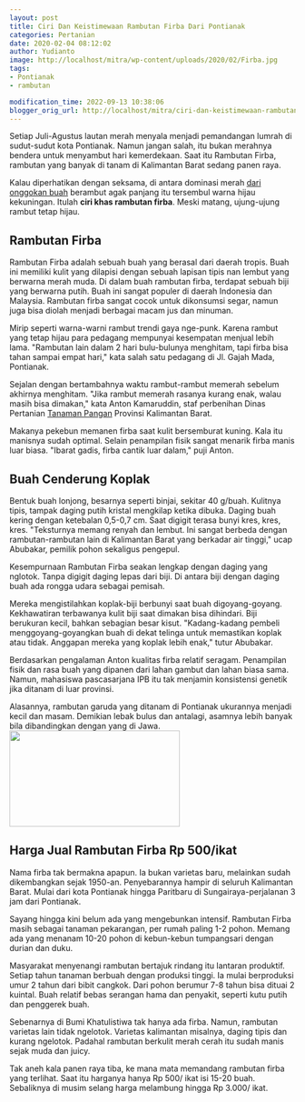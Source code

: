 ```yaml
---
layout: post
title: Ciri Dan Keistimewaan Rambutan Firba Dari Pontianak
categories: Pertanian
date: 2020-02-04 08:12:02
author: Yudianto
image: http://localhost/mitra/wp-content/uploads/2020/02/Firba.jpg
tags:
- Pontianak
- rambutan

modification_time: 2022-09-13 10:38:06
blogger_orig_url: http://localhost/mitra/ciri-dan-keistimewaan-rambutan-firba.html
---
```


Setiap Juli-Agustus lautan merah menyala menjadi pemandangan lumrah di sudut-sudut kota Pontianak. Namun jangan salah, itu bukan merahnya bendera untuk menyambut hari kemerdekaan. Saat itu Rambutan Firba, rambutan yang banyak di tanam di Kalimantan Barat sedang panen raya.

Kalau diperhatikan dengan seksama, di antara dominasi merah <a class="" style="width: auto !important;" href="http://127.0.0.1/mitra/buah-gitaan-komoditas-dari-borneo.html" data-wpil-post-to-id="">dari onggokan buah</a> berambut agak panjang itu tersembul warna hijau kekuningan. Itulah <strong>ciri khas rambutan firba</strong>. Meski matang, ujung-ujung rambut tetap hijau.
<h2>Rambutan Firba</h2>
<span data-offset-key="4q9ro-17-0">R</span><span data-offset-key="4q9ro-18-0">amb</span><span data-offset-key="4q9ro-19-0">utan</span><span data-offset-key="4q9ro-20-0"> Fir</span><span data-offset-key="4q9ro-21-0">ba</span><span data-offset-key="4q9ro-22-0"> ad</span><span data-offset-key="4q9ro-23-0">al</span><span data-offset-key="4q9ro-24-0">ah</span><span data-offset-key="4q9ro-25-0"> se</span><span data-offset-key="4q9ro-26-0">bu</span><span data-offset-key="4q9ro-27-0">ah</span><span data-offset-key="4q9ro-28-0"> bu</span><span data-offset-key="4q9ro-29-0">ah</span><span data-offset-key="4q9ro-30-0"> y</span><span data-offset-key="4q9ro-31-0">ang</span><span data-offset-key="4q9ro-32-0"> ber</span><span data-offset-key="4q9ro-33-0">as</span><span data-offset-key="4q9ro-34-0">al</span><span data-offset-key="4q9ro-35-0"> d</span><span data-offset-key="4q9ro-36-0">ari</span><span data-offset-key="4q9ro-37-0"> da</span><span data-offset-key="4q9ro-38-0">er</span><span data-offset-key="4q9ro-39-0">ah</span><span data-offset-key="4q9ro-40-0"> trop</span><span data-offset-key="4q9ro-41-0">is</span><span data-offset-key="4q9ro-42-0">.</span><span data-offset-key="4q9ro-43-0"> Bu</span><span data-offset-key="4q9ro-44-0">ah</span><span data-offset-key="4q9ro-45-0"> in</span><span data-offset-key="4q9ro-46-0">i</span><span data-offset-key="4q9ro-47-0"> mem</span><span data-offset-key="4q9ro-48-0">il</span><span data-offset-key="4q9ro-49-0">iki</span><span data-offset-key="4q9ro-50-0"> k</span><span data-offset-key="4q9ro-51-0">ul</span><span data-offset-key="4q9ro-52-0">it</span><span data-offset-key="4q9ro-53-0"> y</span><span data-offset-key="4q9ro-54-0">ang</span><span data-offset-key="4q9ro-55-0"> dil</span><span data-offset-key="4q9ro-56-0">ap</span><span data-offset-key="4q9ro-57-0">isi</span><span data-offset-key="4q9ro-58-0"> den</span><span data-offset-key="4q9ro-59-0">gan</span><span data-offset-key="4q9ro-60-0"> se</span><span data-offset-key="4q9ro-61-0">bu</span><span data-offset-key="4q9ro-62-0">ah</span><span data-offset-key="4q9ro-63-0"> lap</span><span data-offset-key="4q9ro-64-0">isan</span><span data-offset-key="4q9ro-65-0"> tip</span><span data-offset-key="4q9ro-66-0">is</span><span data-offset-key="4q9ro-67-0"> nan</span><span data-offset-key="4q9ro-68-0"> le</span><span data-offset-key="4q9ro-69-0">mb</span><span data-offset-key="4q9ro-70-0">ut</span><span data-offset-key="4q9ro-71-0"> y</span><span data-offset-key="4q9ro-72-0">ang</span><span data-offset-key="4q9ro-73-0"> ber</span><span data-offset-key="4q9ro-74-0">w</span><span data-offset-key="4q9ro-75-0">arna</span><span data-offset-key="4q9ro-76-0"> mer</span><span data-offset-key="4q9ro-77-0">ah</span><span data-offset-key="4q9ro-78-0"> m</span><span data-offset-key="4q9ro-79-0">uda</span><span data-offset-key="4q9ro-80-0">.</span><span data-offset-key="4q9ro-81-0"> Di</span><span data-offset-key="4q9ro-82-0"> d</span><span data-offset-key="4q9ro-83-0">alam</span><span data-offset-key="4q9ro-84-0"> bu</span><span data-offset-key="4q9ro-85-0">ah</span><span data-offset-key="4q9ro-86-0"> r</span><span data-offset-key="4q9ro-87-0">amb</span><span data-offset-key="4q9ro-88-0">utan</span><span data-offset-key="4q9ro-89-0"> fir</span><span data-offset-key="4q9ro-90-0">ba</span><span data-offset-key="4q9ro-91-0">,</span><span data-offset-key="4q9ro-92-0"> ter</span><span data-offset-key="4q9ro-93-0">d</span><span data-offset-key="4q9ro-94-0">ap</span><span data-offset-key="4q9ro-95-0">at</span><span data-offset-key="4q9ro-96-0"> se</span><span data-offset-key="4q9ro-97-0">bu</span><span data-offset-key="4q9ro-98-0">ah</span><span data-offset-key="4q9ro-99-0"> b</span><span data-offset-key="4q9ro-100-0">iji</span><span data-offset-key="4q9ro-101-0"> y</span><span data-offset-key="4q9ro-102-0">ang</span><span data-offset-key="4q9ro-103-0"> ber</span><span data-offset-key="4q9ro-104-0">w</span><span data-offset-key="4q9ro-105-0">arna</span><span data-offset-key="4q9ro-106-0"> put</span><span data-offset-key="4q9ro-107-0">ih</span><span data-offset-key="4q9ro-108-0">.</span><span data-offset-key="4q9ro-109-0"> Bu</span><span data-offset-key="4q9ro-110-0">ah</span><span data-offset-key="4q9ro-111-0"> in</span><span data-offset-key="4q9ro-112-0">i</span><span data-offset-key="4q9ro-113-0"> sang</span><span data-offset-key="4q9ro-114-0">at</span><span data-offset-key="4q9ro-115-0"> popul</span><span data-offset-key="4q9ro-116-0">er</span><span data-offset-key="4q9ro-117-0"> di</span><span data-offset-key="4q9ro-118-0"> da</span><span data-offset-key="4q9ro-119-0">er</span><span data-offset-key="4q9ro-120-0">ah</span><span data-offset-key="4q9ro-121-0"> Indonesia</span><span data-offset-key="4q9ro-122-0"> dan</span><span data-offset-key="4q9ro-123-0"> Malaysia</span><span data-offset-key="4q9ro-124-0">.</span><span data-offset-key="4q9ro-125-0"> R</span><span data-offset-key="4q9ro-126-0">amb</span><span data-offset-key="4q9ro-127-0">utan</span><span data-offset-key="4q9ro-128-0"> fir</span><span data-offset-key="4q9ro-129-0">ba</span><span data-offset-key="4q9ro-130-0"> sang</span><span data-offset-key="4q9ro-131-0">at</span><span data-offset-key="4q9ro-132-0"> coc</span><span data-offset-key="4q9ro-133-0">ok</span><span data-offset-key="4q9ro-134-0"> unt</span><span data-offset-key="4q9ro-135-0">uk</span><span data-offset-key="4q9ro-136-0"> d</span><span data-offset-key="4q9ro-137-0">ik</span><span data-offset-key="4q9ro-138-0">ons</span><span data-offset-key="4q9ro-139-0">ums</span><span data-offset-key="4q9ro-140-0">i</span><span data-offset-key="4q9ro-141-0"> se</span><span data-offset-key="4q9ro-142-0">gar</span><span data-offset-key="4q9ro-143-0">,</span><span data-offset-key="4q9ro-144-0"> n</span><span data-offset-key="4q9ro-145-0">am</span><span data-offset-key="4q9ro-146-0">un</span><span data-offset-key="4q9ro-147-0"> j</span><span data-offset-key="4q9ro-148-0">uga</span><span data-offset-key="4q9ro-149-0"> b</span><span data-offset-key="4q9ro-150-0">isa</span><span data-offset-key="4q9ro-151-0"> d</span><span data-offset-key="4q9ro-152-0">iol</span><span data-offset-key="4q9ro-153-0">ah</span><span data-offset-key="4q9ro-154-0"> men</span><span data-offset-key="4q9ro-155-0">j</span><span data-offset-key="4q9ro-156-0">adi</span><span data-offset-key="4q9ro-157-0"> ber</span><span data-offset-key="4q9ro-158-0">bag</span><span data-offset-key="4q9ro-159-0">ai</span><span data-offset-key="4q9ro-160-0"> mac</span><span data-offset-key="4q9ro-161-0">am</span><span data-offset-key="4q9ro-162-0"> j</span><span data-offset-key="4q9ro-163-0">us</span><span data-offset-key="4q9ro-164-0"> dan</span><span data-offset-key="4q9ro-165-0"> min</span><span data-offset-key="4q9ro-166-0">uman</span><span data-offset-key="4q9ro-167-0">.</span>

Mirip seperti warna-warni rambut trendi gaya nge-punk. Karena rambut yang tetap hijau para pedagang mempunyai kesempatan menjual lebih lama. "Rambutan lain dalam 2 hari bulu-bulunya menghitam, tapi firba bisa tahan sampai empat hari," kata salah satu pedagang di Jl. Gajah Mada, Pontianak.

Sejalan dengan bertambahnya waktu rambut-rambut memerah sebelum akhirnya menghitam. "Jika rambut memerah rasanya kurang enak, walau masih bisa dimakan," kata Anton Kamaruddin, staf perbenihan Dinas Pertanian <a class="" style="width: auto !important;" href="http://127.0.0.1/mitra/kedaulatan-benih-tanaman-guna.html" data-wpil-post-to-id="">Tanaman Pangan</a> Provinsi Kalimantan Barat.

Makanya pekebun memanen firba saat kulit bersemburat kuning. Kala itu manisnya sudah optimal. Selain penampilan fisik sangat menarik firba manis luar biasa. "Ibarat gadis, firba cantik luar dalam," puji Anton.
<h2>Buah Cenderung Koplak</h2>
Bentuk buah lonjong, besarnya seperti binjai, sekitar 40 g/buah. Kulitnya tipis, tampak daging putih kristal mengkilap ketika dibuka. Daging buah kering dengan ketebalan 0,5-0,7 cm. Saat digigit terasa bunyi kres, kres, kres.
"Teksturnya memang renyah dan lembut. Ini sangat berbeda dengan rambutan-rambutan lain di Kalimantan Barat yang berkadar air tinggi," ucap Abubakar, pemilik pohon sekaligus pengepul.

Kesempurnaan Rambutan Firba seakan lengkap dengan daging yang nglotok. Tanpa digigit daging lepas dari biji. Di antara biji dengan daging buah ada rongga udara sebagai pemisah.

Mereka mengistilahkan koplak-biji berbunyi saat buah digoyang-goyang. Kekhawatiran terbawanya kulit biji saat dimakan bisa dihindari. Biji berukuran kecil, bahkan sebagian besar kisut. "Kadang-kadang pembeli menggoyang-goyangkan buah di dekat telinga untuk memastikan koplak atau tidak. Anggapan mereka yang koplak lebih enak," tutur Abubakar.

Berdasarkan pengalaman Anton kualitas firba relatif seragam. Penampilan fisik dan rasa buah yang dipanen dari lahan gambut dan lahan biasa sama. Namun, mahasiswa pascasarjana IPB itu tak menjamin konsistensi genetik jika ditanam di luar provinsi.

Alasannya, rambutan garuda yang ditanam di Pontianak ukurannya menjadi kecil dan masam. Demikian lebak bulus dan antalagi, asamnya lebih banyak bila dibandingkan dengan yang di Jawa.
<a href="http://127.0.0.1/mitra/wp-content/uploads/2020/02/Rambutan-Firba.jpg"><img class="aligncenter wp-image-18601 size-medium" src="http://127.0.0.1/mitra/wp-content/uploads/2020/02/Rambutan-Firba-300x169.jpg" alt="" width="300" height="169" /></a>
<h2>Harga Jual Rambutan Firba Rp 500/ikat</h2>
Nama firba tak bermakna apapun. Ia bukan varietas baru, melainkan sudah dikembangkan sejak 1950-an. Penyebarannya hampir di seluruh Kalimantan Barat. Mulai dari kota Pontianak hingga Paritbaru di Sungairaya-perjalanan 3 jam dari Pontianak.

Sayang hingga kini belum ada yang mengebunkan intensif. Rambutan Firba masih sebagai tanaman pekarangan, per rumah paling 1-2 pohon. Memang ada yang menanam 10-20 pohon di kebun-kebun tumpangsari dengan durian dan duku.

Masyarakat menyenangi rambutan bertajuk rindang itu lantaran produktif. Setiap tahun tanaman berbuah dengan produksi tinggi. Ia mulai berproduksi umur 2 tahun dari bibit cangkok. Dari pohon berumur 7-8 tahun bisa dituai 2 kuintal. Buah relatif bebas serangan hama dan penyakit, seperti kutu putih dan penggerek buah.

Sebenarnya di Bumi Khatulistiwa tak hanya ada firba. Namun, rambutan varietas lain tidak ngelotok. Varietas kalimantan misalnya, daging tipis dan kurang ngelotok. Padahal rambutan berkulit merah cerah itu sudah manis sejak muda dan juicy.

Tak aneh kala panen raya tiba, ke mana mata memandang rambutan firba yang terlihat. Saat itu harganya hanya Rp 500/ ikat isi 15-20 buah. Sebaliknya di musim selang harga melambung hingga Rp 3.000/ ikat.
